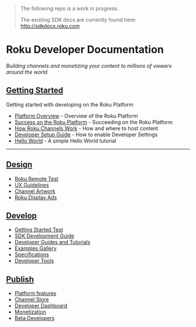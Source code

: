> The following repo is a work in progress.
>
> The existing SDK docs are currently found here: http://sdkdocs.roku.com

# Roku Developer Documentation
_Building channels and monetizing your content to millions of viewers around the world_

## [Getting Started](/develop/getting-started/)
Getting started with developing on the Roku Platform

* [Platform Overview](/develop/getting-started/platform-overview.md) - Overview of the Roku Platform
* [Success on the Roku Platform](/develop/getting-started/channel-success.md) - Succeeding on the Roku Platform
* [How Roku Channels Work](/develop/getting-started/how-channels-work.md) - How and where to host content
* [Developer Setup Guide](/develop/getting-started/setup-guide.md) - How to enable Developer Settings
* [Hello World](/develop/getting-started/hello-world.md) - A simple Hello World tutorial

- - -


## [Design](/design/)

* [Roku Remote Test](/design/roku-remote.md)
* [UX Guidelines](/design/design-guidelines.md)
* [Channel Artwork](/design/channel-artwork.md)
* [Roku Display Ads](/design/display-ads.md)


## [Develop](/develop/)

* [Getting Started Test](/develop/getting-started/readme.md)
* [SDK Development Guide](/develop/sdk-development/README.md)
* [Developer Guides and Tutorials](/develop/guides/README.md)
 * [Examples Gallery](/develop/guides/examples.md)
* [Specifications](/develop/specifications/README.md)
* [Developer Tools](/develop/developer-tools/README.md)


## [Publish](/publish/)

* [Platform features](/publish/platform-features/README.md)
* [Channel Store](/publish/channel-store/README.md)
 * [Developer Dashboard](/publish/channel-store/developer-dashboard.md)
* [Monetization](/publish/monetization/README.md)
* [Beta Developers](/publish/beta-developer-program/README.md)
